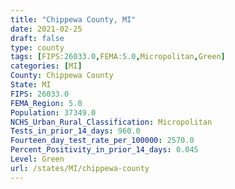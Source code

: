 ```yaml
---
title: "Chippewa County, MI"
date: 2021-02-25
draft: false
type: county
tags: [FIPS:26033.0,FEMA:5.0,Micropolitan,Green]
categories: [MI]
County: Chippewa County
State: MI
FIPS: 26033.0
FEMA_Region: 5.0
Population: 37349.0
NCHS_Urban_Rural_Classification: Micropolitan
Tests_in_prior_14_days: 960.0
Fourteen_day_test_rate_per_100000: 2570.0
Percent_Positivity_in_prior_14_days: 0.045
Level: Green
url: /states/MI/chippewa-county
---
```




